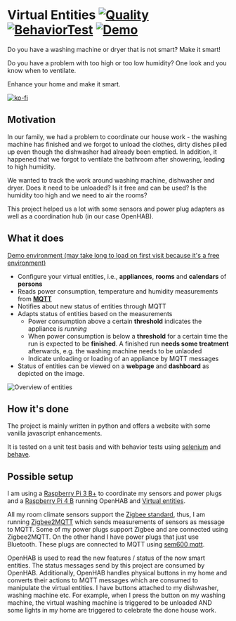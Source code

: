 # Virtual Entities [![Quality](https://github.com/steineggerroland/VirtualEntities/actions/workflows/quality.yml/badge.svg)](https://github.com/steineggerroland/VirtualEntities/actions/workflows/quality.yml) [![BehaviorTest](https://github.com/steineggerroland/VirtualEntities/actions/workflows/behavior_test.yml/badge.svg)](https://github.com/steineggerroland/VirtualEntities/actions/workflows/behavior_test.yml) [![Demo](https://img.shields.io/website.svg?down_color=red&down_message=demo%20down&up_color=green&up_message=demo%20up&url=http%3A%2F%2Fvirtualentities.onrender.com%2F)](https://virtualentities.onrender.com)

Do you have a washing machine or dryer that is not smart? Make it smart!

Do you have a problem with too high or too low humidity? One look and you know when to ventilate.

Enhance your home and make it smart.

[![ko-fi](https://ko-fi.com/img/githubbutton_sm.svg)](https://ko-fi.com/M4M81O8HB)

## Motivation

In our family, we had a problem to coordinate our house work - the washing machine has finished and we forgot to unload the clothes, dirty dishes piled up even though the dishwasher had already been emptied.
In addition, it happened that we forgot to ventilate the bathroom after showering, leading to high humidity.

We wanted to track the work around washing machine, dishwasher and dryer.
Does it need to be unloaded? Is it free and can be used?
Is the humidity too high and we need to air the rooms?

This project helped us a lot with some sensors and power plug adapters as well as a coordination hub (in our case OpenHAB).

## What it does

[Demo environment (may take long to load on first visit because it's a free environment)](https://virtualentities.onrender.com)

* Configure your virtual entities, i.e., **appliances**, **rooms** and **calendars** of **persons**
* Reads power consumption, temperature and humidity measurements from [**MQTT**](https://en.wikipedia.org/wiki/MQTT)
* Notifies about new status of entities through MQTT
* Adapts status of entities based on the measurements
  * Power consumption above a certain **threshold** indicates the appliance is _running_
  * When power consumption is below a **threshold** for a certain time the run is expected to be **finished**. A finished run **needs some treatment** afterwards, e.g. the washing machine needs to be unlaoded
  * Indicate unloading or loading of an appliance by MQTT messages
* Status of entities can be viewed on a **webpage** and **dashboard** as depicted on the image.

![Overview of entities](https://github.com/steineggerroland/VirtualEntities/assets/4447371/89b26b16-99e8-447c-b563-1cf939b3b05a)

## How it's done

The project is mainly written in python and offers a website with some vanilla javascript enhancements.

It is tested on a unit test basis and with behavior tests using [selenium](https://github.com/SeleniumHQ/selenium) and [behave](https://github.com/behave/behave).

## Possible setup

I am using a [Raspberry Pi 3 B+](https://www.raspberrypi.com/products/raspberry-pi-3-model-b-plus/) to coordinate my sensors and power plugs and a [Raspberry Pi 4 B](https://www.raspberrypi.com/products/raspberry-pi-4-model-b/) running OpenHAB and [Virtual entities](#).

All my room climate sensors support the [Zigbee standard](https://en.wikipedia.org/wiki/Zigbee), thus, I am running [Zigbee2MQTT](https://github.com/Koenkk/zigbee2mqtt) which sends measurements of sensors as message to MQTT.
Some of my power plugs support Zigbee and are connected using Zigbee2MQTT. On the other hand I have power plugs that just use Bluetooth. These plugs are connected to MQTT using [sem600 mqtt](https://github.com/steineggerroland/sem6000-mqtt).

OpenHAB is used to read the new features / status of the now smart entities. The status messages send by this project are consumed by OpenHAB.
Additionally, OpenHAB handles physical buttons in my home and converts their actions to MQTT messages which are consumed to manipulate the virtual entities. I have buttons attached to my dishwasher, washing machine etc.
For example, when I press the button on my washing machine, the virtual washing machine is triggered to be unloaded AND some lights in my home are triggered to celebrate the done house work.
